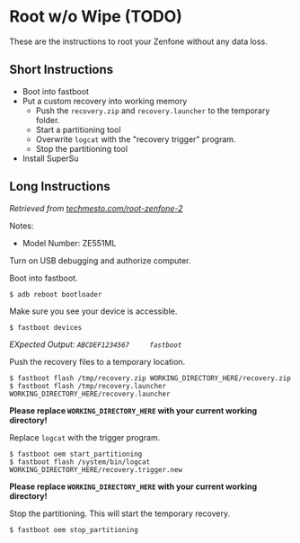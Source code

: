 # Root w/o Wipe (TODO)

These are the instructions to root your Zenfone without any data loss.

## Short Instructions

* Boot into fastboot
* Put a custom recovery into working memory
  * Push the `recovery.zip` and `recovery.launcher` to the temporary folder.
  * Start a partitioning tool
  * Overwrite `logcat` with the "recovery trigger" program.
  * Stop the partitioning tool
* Install SuperSu

## Long Instructions

*Retrieved from [techmesto.com/root-zenfone-2](https://www.techmesto.com/root-zenfone-2/)*

Notes:
 * Model Number: ZE551ML

Turn on USB debugging and authorize computer.

Boot into fastboot.
```
$ adb reboot bootloader
```

Make sure you see your device is accessible.
```
$ fastboot devices
```
*EXpected Output: `ABCDEF1234567     fastboot`*

Push the recovery files to a temporary location.
```
$ fastboot flash /tmp/recovery.zip WORKING_DIRECTORY_HERE/recovery.zip
$ fastboot flash /tmp/recovery.launcher WORKING_DIRECTORY_HERE/recovery.launcher
```
**Please replace `WORKING_DIRECTORY_HERE` with your current working directory!**

Replace `logcat` with the trigger program.
```
$ fastboot oem start_partitioning
$ fastboot flash /system/bin/logcat WORKING_DIRECTORY_HERE/recovery.trigger.new
```
**Please replace `WORKING_DIRECTORY_HERE` with your current working directory!**

Stop the partitioning. This will start the temporary recovery.
```
$ fastboot oem stop_partitioning
```
